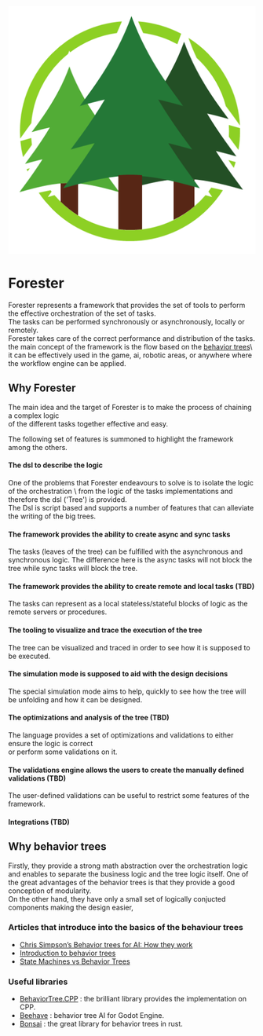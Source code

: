 ![logo.png](pics%2Flogo.png)

# Forester
Forester represents a framework that provides the set of tools to perform the effective orchestration of the set of tasks.\
The tasks can be performed synchronously or asynchronously, locally or remotely.\
Forester takes care of the correct performance and distribution of the tasks.\
the main concept of the framework
is the flow based on the [behavior trees](https://en.wikipedia.org/wiki/Behavior_tree_(artificial_intelligence,_robotics_and_control)#:~:text=A%20behavior%20tree%20is%20a,tasks%20in%20a%20modular%20fashion.)\
it can be effectively used in the game, ai, robotic areas, or anywhere where the workflow engine can be applied.

## Why Forester
The main idea and the target of Forester is to make the process of chaining a complex logic \
of the different tasks together effective and easy.

The following set of features is summoned to highlight the framework among the others. 
 
#### The dsl to describe the logic
One of the problems that Forester endeavours to solve is to isolate the logic of the orchestration \ 
from the logic of the tasks implementations and therefore the dsl ('Tree') is provided. \
The Dsl is script based and supports a number of features that can alleviate the writing of the big trees.

#### The framework provides the ability to create async and sync tasks
The tasks (leaves of the tree) can be fulfilled with the asynchronous and synchronous logic.
The difference here is the async tasks will not block the tree while sync tasks will block the tree.

#### The framework provides the ability to create remote and local tasks (TBD)
The tasks can represent as a local stateless/stateful blocks of logic as the remote servers or procedures.

#### The tooling to visualize and trace the execution of the tree
The tree can be visualized and traced in order to see how it is supposed to be executed.

#### The simulation mode is supposed to aid with the design decisions
The special simulation mode aims to help, quickly to see how the tree will be unfolding and how it can be designed.

#### The optimizations and analysis of the tree (TBD)
The language provides a set of optimizations and validations to either ensure the logic is correct \
or perform some validations on it.

#### The validations engine allows the users to create the manually defined validations (TBD)
The user-defined validations can be useful to restrict some features of the framework.  

#### Integrations (TBD)

## Why behavior trees
Firstly, they provide a strong math abstraction over the orchestration logic \
and enables to separate the business logic and the tree logic itself.
One of the great advantages of the behavior trees is that they provide a good conception of modularity. \
On the other hand, they have only a small set of logically conjucted components making the design easier,

### Articles that introduce into the basics of the behaviour trees
- [Chris Simpson’s Behavior trees for AI: How they work](https://outforafight.wordpress.com/2014/07/15/behaviour-behavior-trees-for-ai-dudes-part-1/)
- [Introduction to behavior trees](https://robohub.org/introduction-to-behavior-trees/)
- [State Machines vs Behavior Trees](https://www.polymathrobotics.com/blog/state-machines-vs-behavior-trees)

### Useful libraries
- [BehaviorTree.CPP](https://www.behaviortree.dev/) : the brilliant library provides the implementation on CPP.
- [Beehave](https://github.com/bitbrain/beehave) :  behavior tree AI for Godot Engine.
- [Bonsai](https://github.com/Sollimann/bonsai) : the great library for behavior trees in rust. 


